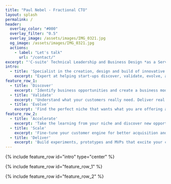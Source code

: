 ```yaml
---
title: "Paul Nebel - Fractional CTO"
layout: splash
permalink: /
header:
  overlay_color: "#000"
  overlay_filter: "0.5"
  overlay_image: /assets/images/IMG_0321.jpg
  og_image: /assets/images/IMG_0321.jpg
  actions:
    - label: "Let's talk"
      url: "/contact/"
excerpt: "'C-suite' Technical Leadership and Business Design *as a Service*"
intro: 
  - title: 'Specialist in the creation, design and build of innovative technology-led Businesses, Products & Services.'
    excerpt: "Expert at helping start-ups discover, validate, evolve, accelerate, scale and deliver:"
feature_row_1:
  - title: 'Discover'
    excerpt: 'Identify business opportunities and create a business model that is feasible, viable and sustainable.'
  - title: 'Validate'
    excerpt: 'Understand what your customers really need. Deliver real value that they can understand.'
  - title: 'Evolve'
    excerpt: 'Find the perfect niche that wants what you are offering and will help you make it even  better​.'
feature_row_2:
  - title: 'Accelerate'
    excerpt: 'Take the learning from your niche and discover new opportunities for expansion. Build the snowball.'
  - title: 'Scale'
    excerpt: 'Fine-tune your customer engine for better acquisition and retention of revenue.'
  - title: 'Deliver'
    excerpt: 'Build experiments, prototypes and MVPs that excite your customers and generate revenue.'
---
```


{% include feature_row id="intro" type="center" %}

<div class="notice">

{% include feature_row id="feature_row_1" %}

{% include feature_row id="feature_row_2" %}

</div>
